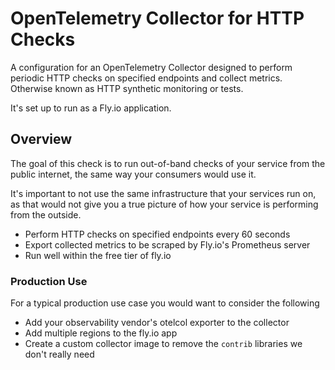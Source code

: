 # OpenTelemetry Collector for HTTP Checks

A configuration for an OpenTelemetry Collector designed to perform periodic HTTP checks on specified endpoints and collect metrics. Otherwise known as HTTP synthetic monitoring or tests.

It's set up to run as a Fly.io application.

## Overview

The goal of this check is to run out-of-band checks of your service from the public internet, the same way your consumers would use it.

It's important to not use the same infrastructure that your services run on, as that would not give you a true picture of how your service is performing from the outside.

- Perform HTTP checks on specified endpoints every 60 seconds
- Export collected metrics to be scraped by Fly.io's Prometheus server
- Run well within the free tier of fly.io

### Production Use

For a typical production use case you would want to consider the following

- Add your observability vendor's otelcol exporter to the collector
- Add multiple regions to the fly.io app
- Create a custom collector image to remove the `contrib` libraries we don't really need
